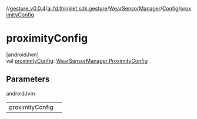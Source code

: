 //[gesture_v0.0.4](../../../../index.md)/[ai.fd.thinklet.sdk.gesture](../../index.md)/[WearSensorManager](../index.md)/[Config](index.md)/[proximityConfig](proximity-config.md)

# proximityConfig

[androidJvm]\
val [proximityConfig](proximity-config.md): [WearSensorManager.ProximityConfig](../-proximity-config/index.md)

## Parameters

androidJvm

| | |
|---|---|
| proximityConfig |  |
